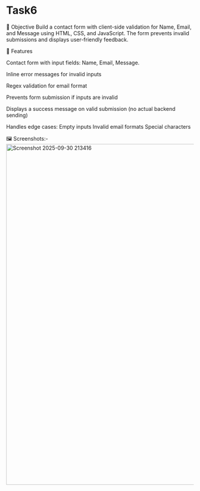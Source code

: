 # Task6

📌 Objective
Build a contact form with client-side validation for Name, Email, and Message using HTML, CSS, and JavaScript. The form prevents invalid submissions and displays user-friendly feedback.

🚀 Features

Contact form with input fields: Name, Email, Message.

Inline error messages for invalid inputs

Regex validation for email format

Prevents form submission if inputs are invalid

Displays a success message on valid submission (no actual backend sending)

Handles edge cases:
    Empty inputs
    Invalid email formats
    Special characters


🖼️ Screenshots:-
<img width="1886" height="915" alt="Screenshot 2025-09-30 213416" src="https://github.com/user-attachments/assets/4ccd1609-63de-4f7a-ace4-65e90dbe8c13" />




